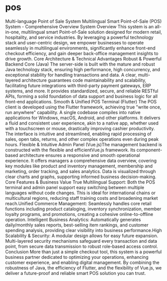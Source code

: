 # pos
Multi-language Point of Sale System
Multilingual Smart Point-of-Sale (POS) System - Comprehensive Overview​
​System Overview​
This system is an all-in-one, ​multilingual smart Point-of-Sale solution​ designed for modern retail, hospitality, and service industries. By leveraging a powerful technology stack and user-centric design, we empower businesses to operate seamlessly in multilingual environments, significantly enhance front-end checkout efficiency, and gain deeper back-office management insights to drive growth.
​Core Architecture & Technical Advantages​
​Robust & Powerful Backend Core (Java)​​
The server-side is built with the mature and robust ​Java​ technology stack, ensuring high performance, high concurrency, and exceptional stability for handling transactions and data.
A clear, multi-layered architecture guarantees code maintainability and scalability, facilitating future integrations with third-party payment gateways, ERP systems, and more.
It provides standardized, secure, and reliable RESTful APIs, forming a solid foundation of data support and business logic for all front-end applications.
​Smooth & Unified POS Terminal (Flutter)​​
The POS client is developed using the ​Flutter​ framework, achieving true ​​"write once, run anywhere"​​ capability. A single codebase compiles into native applications for Windows, macOS, Android, and other platforms.
It delivers a ​fluid and consistent user experience, akin to a native app, whether used with a touchscreen or mouse, drastically improving cashier productivity.
The interface is intuitive and streamlined, enabling rapid processing of sales, open tabs, returns, and other complex operations even during peak hours.
​Flexible & Intuitive Admin Panel (Vue.js)​​
The management backend is constructed with the flexible and efficient ​Vue.js​ framework. Its component-based architecture ensures a responsive and smooth operational experience.
It offers managers a comprehensive data overview, covering key modules like ​product and inventory management, membership and marketing, order tracking, and sales analytics. Data is visualized through clear charts and graphs, supporting informed business decision-making.
​Core Features & Business Value​
​True Multilingual Support: Both the POS terminal and admin panel support easy switching between multiple languages without code changes. This is ideal for international chains or multicultural regions, reducing staff training costs and broadening market reach.
​Unified Commerce Management: Seamlessly handles core retail functions including product cataloging, inventory synchronization, member loyalty programs, and promotions, creating a cohesive online-to-offline operation.
​Intelligent Business Analytics: Automatically generates daily/monthly sales reports, best-selling item rankings, and customer spending analysis, providing clear visibility into business performance.
​High Scalability & Security: A modular design allows for easy future expansion. Multi-layered security mechanisms safeguard every transaction and data point, from secure data transmission to robust role-based access control.
​Conclusion​
More than just a simple checkout tool, this system is a powerful business partner dedicated to optimizing your operations, enhancing customer experience, and enabling digital management. By combining the ​robustness of Java, the efficiency of Flutter, and the flexibility of Vue.js, we deliver a future-proof and reliable smart POS solution you can trust.
